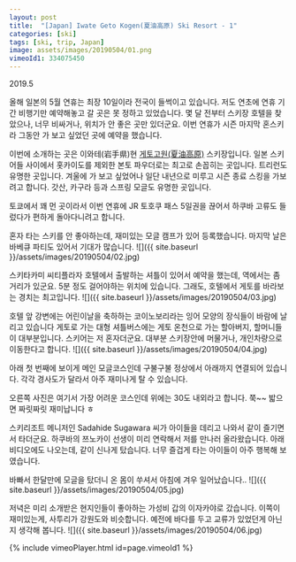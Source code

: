 ```yaml
---
layout: post
title:  "[Japan] Iwate Geto Kogen(夏油高原) Ski Resort - 1"
categories: [ski]
tags: [ski, trip, Japan]
image: assets/images/20190504/01.png
vimeoId1: 334075450
---
```


2019.5

올해 일본의 5월 연휴는 최장 10일이라 전국이 들썩이고 있습니다.
저도 연초에 연휴 기간 비행기만 예약해놓고 갈 곳은 못 정하고 있었습니다.
몇 달 전부터 스키장 호텔을 찾았으나, 너무 비싸거나, 위치가 안 좋은 곳만 있더군요.
이번 연휴가 시즌 마지막 혼스키라 그동안 가 보고 싶었던 곳에 예약을 했습니다.

이번에 소개하는 곳은 이와테(岩手県)현 [게토고원(夏油高原)][geto1] 스키장입니다.
일본 스키어들 사이에서 홋카이도를 제외한 본토 파우더로는 최고로 손꼽히는 곳입니다.
트리런도 유명한 곳입니다.
겨울에 가 보고 싶었어나 일단 내년으로 미루고 시즌 종료 스킹을 가보려고 합니다.
갓산, 카구라 등과 스프링 모글도 유명한 곳입니다.

토쿄에서 꽤 먼 곳이라서 이번 연휴에 JR 토호쿠 패스 5일권을 끊어서 하쿠바 고류도 들렀다가 편하게 돌아다니려고 합니다.

혼자 타는 스키를 안 좋아하는데, 재미있는 모글 캠프가 있어 등록했습니다.
마지막 날은 바베큐 파티도 있어서 기대가 많습니다. 
![]({{ site.baseurl }}/assets/images/20190504/02.jpg)


스키타카미 씨티플라자 호텔에서 출발하는 셔틀이 있어서 예약을 했는데, 역에서는 좀 거리가 있군요.
5분 정도 걸어야하는 위치에 있습니다.
그래도, 호텔에서 게토를 바라보는 경치는 최고입니다.
![]({{ site.baseurl }}/assets/images/20190504/03.jpg)


호텔 앞 강변에는 어린이날을 축하하는 코이노보리라는 잉어 모양의 장식들이 바람에 날리고 있습니다
게토로 가는 대형 셔틀버스에는 게토 온천으로 가는 할아버지, 할머니들이 대부분입니다.
스키어는 저 혼자더군요. 
대부분 스키장안에 머물거나, 개인차량으로 이동한다고 합니다.
![]({{ site.baseurl }}/assets/images/20190504/04.jpg)

아래 첫 번째에 보이게 메인 모글코스인데 구불구불 정상에서 아래까지 연결되어 있습니다.
각각 경사도가 달라서 아주 재미나게 탈 수 있습니다.

오른쪽 사진은 여기서 가장 어려운 코스인데 위에는 30도 내외라고 합니다. 
쭉~~ 밟으면 짜릿짜릿 재미납니다 ㅎ 

스키리조트 메니저인 Sadahide Sugawara 씨가 아이들을 데리고 나와서 같이 즐기면서 타더군요.
하쿠바의 쯔노카이 선생이 미리 연락해서 저를 만나러 올라왔습니다.
아래 비디오에도 나오는데, 같이 신나게 탔습니다.
너무 즐겁게 타는 아이들이 아주 행복해 보였습니다.

바빠서 한달만에 모글을 탔더니 온 몸이 쑤셔서 아침에 겨우 일어났습니다..
![]({{ site.baseurl }}/assets/images/20190504/05.jpg)

저녁은 미리 소개받은 현지인들이 좋아하는 가성비 갑의 이자카야로 갔습니다.
이쪽이 재미있는게, 사투리가 강원도와 비슷합니다. 
예전에 바다를 두고 교류가 있었던게 아닌지 생각해 봅니다.
![]({{ site.baseurl }}/assets/images/20190504/06.jpg)


[geto1]: http://www.geto8.com

{% include vimeoPlayer.html id=page.vimeoId1 %}
